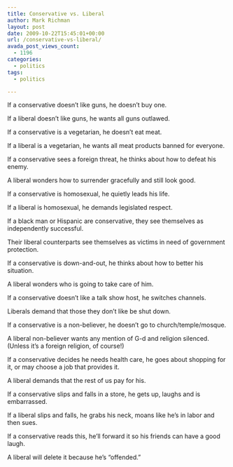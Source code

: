 ```yaml
---
title: Conservative vs. Liberal
author: Mark Richman
layout: post
date: 2009-10-22T15:45:01+00:00
url: /conservative-vs-liberal/
avada_post_views_count:
  - 1196
categories:
  - politics
tags:
  - politics

---
```

If a conservative doesn&#8217;t like guns, he doesn&#8217;t buy one.
  
If a liberal doesn&#8217;t like guns, he wants all guns outlawed.

If a conservative is a vegetarian, he doesn&#8217;t eat meat.
  
If a liberal is a vegetarian, he wants all meat products banned for everyone.

If a conservative sees a foreign threat, he thinks about how to defeat his enemy.
  
A liberal wonders how to surrender gracefully and still look good.

If a conservative is homosexual, he quietly leads his life.
  
If a liberal is homosexual, he demands legislated respect.

If a black man or Hispanic are conservative, they see themselves as independently successful.
  
Their liberal counterparts see themselves as victims in need of government protection.

If a conservative is down-and-out, he thinks about how to better his situation.
  
A liberal wonders who is going to take care of him.

If a conservative doesn&#8217;t like a talk show host, he switches channels.
  
Liberals demand that those they don&#8217;t like be shut down.

If a conservative is a non-believer, he doesn&#8217;t go to church/temple/mosque.
  
A liberal non-believer wants any mention of G-d and religion silenced. (Unless it&#8217;s a foreign religion, of course!)

If a conservative decides he needs health care, he goes about shopping for it, or may choose a job that provides it.
  
A liberal demands that the rest of us pay for his.

If a conservative slips and falls in a store, he gets up, laughs and is embarrassed.
  
If a liberal slips and falls, he grabs his neck, moans like he&#8217;s in labor and then sues.

If a conservative reads this, he&#8217;ll forward it so his friends can have a good laugh.
  
A liberal will delete it because he&#8217;s &#8220;offended.&#8221;